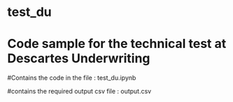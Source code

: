 # test_du

# Code sample for the technical test at Descartes Underwriting

#Contains the code in the file : test_du.ipynb

#contains the required output csv file : output.csv 
